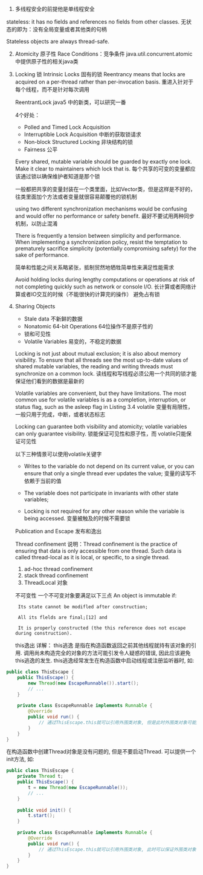 1.  多线程安全的前提他是单线程安全

stateless: it has no fields and references no fields from other classes.
无状态的即为：没有全局变量或者其他类的句柄

Stateless objects are always thread-safe.




2. Atomicity 原子性
    Race Conditions：竞争条件
    java.util.concurrent.atomic 中提供原子性的相关java类
3. Locking 锁
     Intrinsic Locks  固有的锁
     Reentrancy means that locks are acquired on a per-thread rather than per-invocation basis.  重进入针对于每个线程，而不是针对每次调用

     ReentrantLock  java5 中的新类，可以研究一番

     4个好处：
      + Polled and Timed Lock Acquisition 
      + Interruptible Lock Acquisition  中断的获取锁请求
      + Non-block Structured Locking  非块结构的锁
      + Fairness   公平
  
     Every shared, mutable variable should be guarded by exactly one lock. Make it clear to maintainers which lock that is.
    每个共享的可变的变量都应该通过锁以确保维护者知道是那个锁

    一般都把共享的变量封装在一个类里面，比如Vector类，但是这样是不好的，往类里面加个方法或者变量就很容易颠覆他的锁机制


    using two different synchronization mechanisms would be confusing and would offer no performance or safety benefit.
    最好不要试用两种同步机制，以防止混淆

    There is frequently a tension between simplicity and performance. When implementing a synchronization policy, resist the temptation to prematurely sacriflce simplicity (potentially compromising safety) for the sake of performance.
     
     简单和性能之间关系略紧张，抵制贸然地牺牲简单性来满足性能需求

     Avoid holding locks during lengthy computations or operations at risk of not completing quickly such as network or console I/O.
     长计算或者网络计算或者IO交互的时候（不能很快的计算完的操作）  避免占有锁

4. Sharing Objects
    + Stale data  不新鲜的数据
    + Nonatomic 64-bit Operations 64位操作不是原子性的
    + 锁和可见性
    + Volatile Variables 易变的，不稳定的数据 
    
    Locking is not just about mutual exclusion; it is also about memory visibility. To ensure that all threads see the most up-to-date values of shared mutable variables, the reading and writing threads must synchronize on a common lock.
    读线程和写线程必须公用一个共同的锁才能保证他们看到的数据是最新的


    Volatile variables are convenient, but they have limitations. The most common use for volatile variables is as a completion, interruption, or status flag, such as the asleep flag in Listing 3.4
    volatile 变量有局限性，一般只用于完成，中断，或者状态标志

    Locking can guarantee both visibility and atomicity; volatile variables can only guarantee visibility.
    锁能保证可见性和原子性，而 volatile只能保证可见性
    

    以下三种情景可以使用volatile关键字

    + Writes to the variable do not depend on its current value, or you can ensure that only a single thread ever updates the value;
    变量的读写不依赖于当前的值

    + The variable does not participate in invariants with other state variables;

    + Locking is not required for any other reason while the variable is being accessed.  变量被触及的时候不需要锁

    
    Publication and Escape  发布和逸出

    Thread confinement
    说明：Thread confinement is the practice of ensuring that data is only accessible from one thread. Such data is called thread-local as it is local, or specific, to a single thread.


     1.  ad-hoc  thread confinement
     2.  stack thread confinement
     3.  ThreadLocal  对象

     不可变性 一个不可变对象要满足以下三点
     An object is immutable if:

        Its state cannot be modifled after construction;

        All its flelds are final;[12] and

        It is properly constructed (the this reference does not escape during construction).


    this逸出 详解：
    this逃逸
是指在构造函数返回之前其他线程就持有该对象的引用. 调用尚未构造完全的对象的方法可能引发令人疑惑的错误, 因此应该避免this逃逸的发生.
this逃逸经常发生在构造函数中启动线程或注册监听器时, 如:
```java
public class ThisEscape {  
    public ThisEscape() {  
        new Thread(new EscapeRunnable()).start();  
        // ...  
    }  
      
    private class EscapeRunnable implements Runnable {  
        @Override  
        public void run() {  
            // 通过ThisEscape.this就可以引用外围类对象, 但是此时外围类对象可能还没有构造完成, 即发生了外围类的this引用的逃逸  
        }  
    }  
}  
```
 在构造函数中创建Thread对象是没有问题的, 但是不要启动Thread. 可以提供一个init方法, 如:

```java
public class ThisEscape {  
    private Thread t;  
    public ThisEscape() {  
        t = new Thread(new EscapeRunnable());  
        // ...  
    }  
      
    public void init() {  
        t.start();  
    }  
      
    private class EscapeRunnable implements Runnable {  
        @Override  
        public void run() {  
            // 通过ThisEscape.this就可以引用外围类对象, 此时可以保证外围类对象已经构造完成  
        }  
    }  
}  
```



